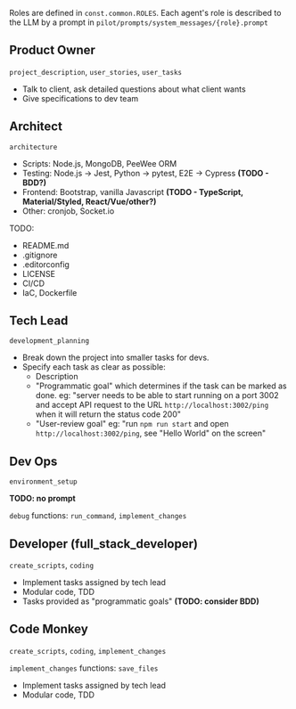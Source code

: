 Roles are defined in `const.common.ROLES`.
Each agent's role is described to the LLM by a prompt in `pilot/prompts/system_messages/{role}.prompt`

## Product Owner
`project_description`, `user_stories`, `user_tasks`

- Talk to client, ask detailed questions about what client wants
- Give specifications to dev team


## Architect
`architecture`

- Scripts: Node.js, MongoDB, PeeWee ORM
- Testing: Node.js -> Jest, Python -> pytest, E2E -> Cypress **(TODO - BDD?)**
- Frontend: Bootstrap, vanilla Javascript **(TODO - TypeScript, Material/Styled, React/Vue/other?)**
- Other: cronjob, Socket.io

TODO: 
- README.md
- .gitignore
- .editorconfig
- LICENSE
- CI/CD
- IaC, Dockerfile


## Tech Lead
`development_planning`

- Break down the project into smaller tasks for devs.
- Specify each task as clear as possible:
  - Description
  - "Programmatic goal" which determines if the task can be marked as done.
    eg: "server needs to be able to start running on a port 3002 and accept API request 
         to the URL `http://localhost:3002/ping` when it will return the status code 200"
  - "User-review goal" 
    eg: "run `npm run start` and open `http://localhost:3002/ping`, see "Hello World" on the screen"


## Dev Ops
`environment_setup`

**TODO: no prompt**

`debug` functions: `run_command`, `implement_changes`


## Developer (full_stack_developer)
`create_scripts`, `coding`

- Implement tasks assigned by tech lead
- Modular code, TDD
- Tasks provided as "programmatic goals" **(TODO: consider BDD)**


## Code Monkey
`create_scripts`, `coding`, `implement_changes`

`implement_changes` functions: `save_files`

- Implement tasks assigned by tech lead
- Modular code, TDD


